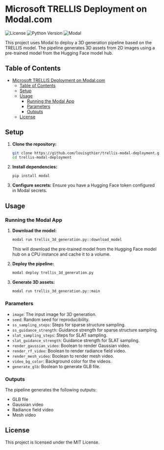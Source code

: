 # Microsoft TRELLIS Deployment on Modal.com

![License](https://img.shields.io/badge/license-MIT-blue.svg)
![Python Version](https://img.shields.io/badge/python-3.11-blue.svg)
![Modal](https://img.shields.io/badge/Powered%20by-Modal-FF7A00)

This project uses Modal to deploy a 3D generation pipeline based on the TRELLIS model. The pipeline generates 3D assets from 2D images using a pre-trained model from the Hugging Face model hub.

## Table of Contents

- [Microsoft TRELLIS Deployment on Modal.com](#microsoft-trellis-deployment-on-modalcom)
  - [Table of Contents](#table-of-contents)
  - [Setup](#setup)
  - [Usage](#usage)
    - [Running the Modal App](#running-the-modal-app)
    - [Parameters](#parameters)
    - [Outputs](#outputs)
  - [License](#license)

## Setup

1. **Clone the repository:**
    ```sh
    git clone https://github.com/louisgthier/trellis-modal-deployment.git
    cd trellis-modal-deployment
    ```

2. **Install dependencies:**
    ```sh
    pip install modal
    ```

3. **Configure secrets:**
    Ensure you have a Hugging Face token configured in Modal secrets.

## Usage

### Running the Modal App

1. **Download the model:**
    ```sh
    modal run trellis_3d_generation.py::download_model
    ```
    This will download the pre-trained model from the Hugging Face model hub on a CPU instance and cache it to a volume.

2. **Deploy the pipeline:**
    ```sh
    modal deploy trellis_3d_generation.py
    ```

3. **Generate 3D assets:**
    ```sh
    modal run trellis_3d_generation.py::main
    ```

### Parameters

- `image`: The input image for 3D generation.
- `seed`: Random seed for reproducibility.
- `ss_sampling_steps`: Steps for sparse structure sampling.
- `ss_guidance_strength`: Guidance strength for sparse structure sampling.
- `slat_sampling_steps`: Steps for SLAT sampling.
- `slat_guidance_strength`: Guidance strength for SLAT sampling.
- `render_gaussian_video`: Boolean to render Gaussian video.
- `render_rf_video`: Boolean to render radiance field video.
- `render_mesh_video`: Boolean to render mesh video.
- `video_bg_color`: Background color for the videos.
- `generate_glb`: Boolean to generate GLB file.

### Outputs

The pipeline generates the following outputs:
- GLB file
- Gaussian video
- Radiance field video
- Mesh video

## License

This project is licensed under the MIT License.